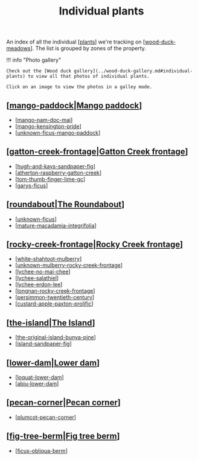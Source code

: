 ﻿---
backlinks:
- title: Wood duck meadows gallery generator
  url: /memex/colophon/wood-duck-gallery-generator.html
- title: Wood duck meadows
  url: /memex/sense/landscape-garden/wood-duck-meadows.html
- title: Plants
  url: /memex/sense/landscape-garden/plants/plants.html
tags:
- plants
- wood-duck-meadows
title: Individual plants
type: index
---
An index of all the individual [[plants]] we're tracking on [[wood-duck-meadows]]. The list is grouped by zones of the property.

!!! info "Photo gallery"

    Check out the [Wood duck gallery](../wood-duck-gallery.md#individual-plants) to view all that photos of individual plants.

    Click on an image to view the photos in a galley mode.


## [[mango-paddock|Mango paddock]]

- [[mango-nam-doc-mai]]
- [[mango-kensington-pride]]
- [[unknown-ficus-mango-paddock]]

## [[gatton-creek-frontage|Gatton Creek frontage]]

- [[hugh-and-kays-sandpaper-fig]]
- [[atherton-raspberry-gatton-creek]]
- [[tom-thumb-finger-lime-gc]]
- [[garys-ficus]]

## [[roundabout|The Roundabout]]

- [[unknown-ficus]]
- [[mature-macadamia-integrifolia]]

## [[rocky-creek-frontage|Rocky Creek frontage]]

- [[white-shahtoot-mulberry]]
- [[unknown-mulberry-rocky-creek-frontage]]
- [[lychee-no-mai-chee]]
- [[lychee-salathiel]]
- [[lychee-erdon-lee]]
- [[longnan-rocky-creek-frontage]]
- [[persimmon-twentieth-century]]
- [[custard-apple-paxton-prolific]]

## [[the-island|The Island]]

- [[the-original-island-bunya-pine]]
- [[island-sandpaper-fig]]

## [[lower-dam|Lower dam]]

- [[loquat-lower-dam]]
- [[abiu-lower-dam]]

## [[pecan-corner|Pecan corner]]

- [[plumcot-pecan-corner]]

## [[fig-tree-berm|Fig tree berm]]

- [[ficus-obliqua-berm]] 


[//begin]: # "Autogenerated link references for markdown compatibility"
[plants]: ../plants/plants "Plants"
[wood-duck-meadows]: ../wood-duck-meadows "Wood duck meadows"
[mango-paddock|Mango paddock]: ../mango-paddock "Mango paddock"
[mango-nam-doc-mai]: mango-nam-doc-mai "Mango (Nam Doc Mai) - mango paddock"
[mango-kensington-pride]: mango-kensington-pride "Mango (Kensington Pride)"
[unknown-ficus-mango-paddock]: unknown-ficus-mango-paddock "Unknown ficus (mango paddock)"
[gatton-creek-frontage|Gatton Creek frontage]: ../gatton-creek-frontage "Gatton creek frontage"
[hugh-and-kays-sandpaper-fig]: hugh-and-kays-sandpaper-fig "Hugh and Kay's Sandpaper Fig (Gatton Creek frontage)"
[atherton-raspberry-gatton-creek]: atherton-raspberry-gatton-creek "Atherton raspberry (Gatton Creek)"
[tom-thumb-finger-lime-gc]: tom-thumb-finger-lime-gc "Tom Thumb Finger Lime - Gatton Creek Frontage"
[garys-ficus]: garys-ficus "Gary's Ficus"
[roundabout|The Roundabout]: ../roundabout "Roundabout"
[unknown-ficus]: unknown-ficus "Unknown ficus"
[mature-macadamia-integrifolia]: mature-macadamia-integrifolia "Mature macadamia integrifolia (Roundabout)"
[rocky-creek-frontage|Rocky Creek frontage]: ../rocky-creek-frontage "Rocky Creek Frontage"
[white-shahtoot-mulberry]: white-shahtoot-mulberry "White Shahtoot mulberry"
[unknown-mulberry-rocky-creek-frontage]: unknown-mulberry-rocky-creek-frontage "Unknown mulberry (Rocky Creek frontage)"
[lychee-no-mai-chee]: lychee-no-mai-chee "Lychee (No Mai Chee)"
[lychee-salathiel]: lychee-salathiel "Lychee (Salathiel)"
[lychee-erdon-lee]: lychee-erdon-lee "Lychee (Erdon Lee)"
[longnan-rocky-creek-frontage]: longnan-rocky-creek-frontage "Longnan (Rocky Creek frontage)"
[persimmon-twentieth-century]: persimmon-twentieth-century "Persimmon (Twentieth Century)"
[custard-apple-paxton-prolific]: custard-apple-paxton-prolific "Custard apple (Paxton Prolific)"
[the-island|The Island]: ../the-island "The Island"
[the-original-island-bunya-pine]: the-original-island-bunya-pine "The original island bunya pine"
[island-sandpaper-fig]: island-sandpaper-fig "Sandpaper fig - The island"
[lower-dam|Lower dam]: ../lower-dam "The lower dam"
[loquat-lower-dam]: loquat-lower-dam "Loquat on the lower dam"
[abiu-lower-dam]: abiu-lower-dam "Abiu (Pouteria caimito) on the lower dam"
[pecan-corner|Pecan corner]: ../pecan-corner "Pecan corner"
[plumcot-pecan-corner]: plumcot-pecan-corner "Plumcot (Spring Satin) - pecan corner"
[fig-tree-berm|Fig tree berm]: ../fig-tree-berm "Fig tree berm"
[ficus-obliqua-berm]: ficus-obliqua-berm "Ficus obliqua (Small-leaved fig)"
[//end]: # "Autogenerated link references"